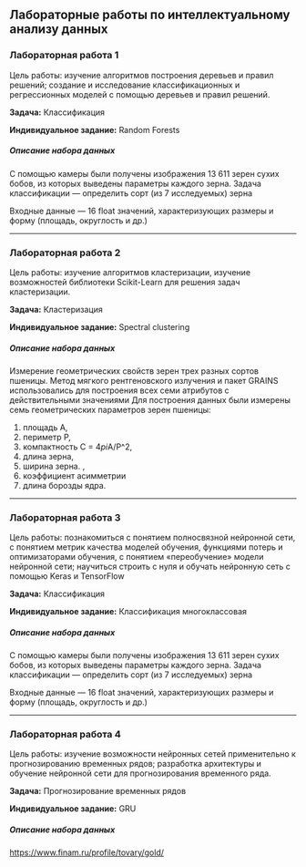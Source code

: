 ## Лабораторные работы по интеллектуальному анализу данных
### Лабораторная работа 1
Цель работы: изучение алгоритмов построения деревьев и правил решений; создание и исследование классификационных и регрессионных моделей с помощью деревьев и правил решений.


__Задача:__ Классификация

__Индивидуальное задание:__ Random Forests


##### Описание набора данных
С помощью камеры были получены изображения 13 611 зерен сухих бобов, из которых выведены параметры каждого зерна.
Задача классификации — определить сорт (из 7 исследуемых) зерна

Входные данные — 16 float значений, характеризующих размеры и форму (площадь, округлость и др.)

---
### Лабораторная работа 2
Цель работы: изучение алгоритмов кластеризации, изучение возможностей библиотеки Scikit-Learn для решения задач кластеризации.


__Задача:__ Кластеризация

__Индивидуальное задание:__ Spectral clustering 


##### Описание набора данных
Измерение геометрических свойств зерен трех разных сортов пшеницы. Метод мягкого рентгеновского излучения и пакет GRAINS использовались для построения всех семи атрибутов с действительными значениями
Для построения данных были измерены семь геометрических параметров зерен пшеницы:
1. площадь A,
2. периметр P,
3. компактность C = 4*pi*A/P^2,
4. длина зерна,
5. ширина зерна. ,
6. коэффициент асимметрии
7. длина борозды ядра.

---
### Лабораторная работа 3
Цель работы: познакомиться с понятием полносвязной нейронной сети, с понятием метрик качества моделей обучения, функциями потерь и оптимизаторами обучения, с понятием «переобучение» модели нейронной сети; научиться строить с нуля и обучать нейронную сеть с помощью Keras и TensorFlow


__Задача:__ Классификация

__Индивидуальное задание:__ Классификация
многоклассовая

##### Описание набора данных
С помощью камеры были получены изображения 13 611 зерен сухих бобов, из которых выведены параметры каждого зерна.
Задача классификации — определить сорт (из 7 исследуемых) зерна

Входные данные — 16 float значений, характеризующих размеры и форму (площадь, округлость и др.)

---

### Лабораторная работа 4
Цель работы: изучение возможности нейронных сетей применительно к прогнозированию временных рядов; разработка архитектуры и обучение нейронной сети для прогнозирования временного ряда. 

__Задача:__ Прогнозирование временных рядов

__Индивидуальное задание:__ GRU 


##### Описание набора данных
https://www.finam.ru/profile/tovary/gold/

